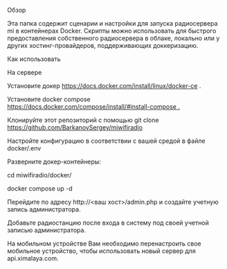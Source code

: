 Обзор

Эта папка содержит сценарии и настройки для запуска радиосервера mi в контейнерах Docker. Скрипты можно использовать для быстрого предоставления собственного радиосервера в облаке, локально или у других хостинг-провайдеров, поддерживающих доккеризацию.

Как использовать

На сервере

Установите докер https://docs.docker.com/install/linux/docker-ce .

Установите docker compose [https://docs.docker.com/compose/install/#install-compose .](https://docs.docker.com/compose/install/linux/#install-using-the-repository)

Клонируйте этот репозиторий с помощью git clone https://github.com/BarkanovSergey/miwifiradio

Настройте конфигурацию в соответствии с вашей средой в файле docker/.env

Разверните докер-контейнеры:

cd miwifiradio/docker/

docker compose up -d

Перейдите по адресу http://<ваш хост>/admin.php и создайте учетную запись администратора.

Добавьте радиостанцию ​​после входа в систему под своей учетной записью администратора.

На мобильном устройстве
Вам необходимо перенастроить свое мобильное устройство, чтобы использовать новый сервер для api.ximalaya.com.

